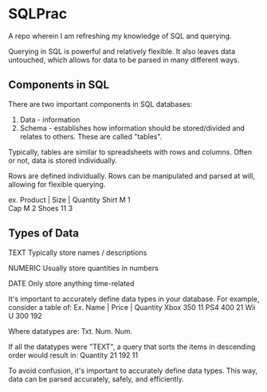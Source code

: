 # SQLPrac

A repo wherein I am refreshing my knowledge of SQL and querying.

Querying in SQL is powerful and relatively flexible. It also leaves data untouched, which allows for data to be parsed in many different ways.

## Components in SQL
There are two important components in SQL databases:
1) Data - information
2) Schema - establishes how information should be stored/divided and relates to others. These are called "tables".

Typically, tables are similar to spreadsheets with rows and columns.
Often or not, data is stored individually.

Rows are defined individually. Rows can be manipulated and parsed at will, allowing for flexible querying.

ex.
Product | Size | Quantity
Shirt      M        1      
Cap        M        2
Shoes      11       3

## Types of Data
TEXT
Typically store names / descriptions

NUMERIC
Usually store quantities in numbers

DATE 
Only store anything time-related

It's important to accurately define data types in your database. For example, consider a table of:
Ex.
Name | Price | Quantity
Xbox   350     11
PS4    400     21
Wii U  300     192

Where datatypes are:
Txt.   Num.    Num.

If all the datatypes were "TEXT", a query that sorts the items in descending order would result in:
Quantity
21
192
11

To avoid confusion, it's important to accurately define data types. 
This way, data can be parsed accurately, safely, and efficiently.